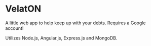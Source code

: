 # VelatON

A little web app to help keep up with your debts. Requires a Google account!

Utilizes Node.js, Angular.js, Express.js and MongoDB.